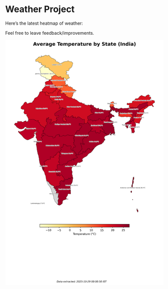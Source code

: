 # Weather Project

Here’s the latest heatmap of weather:

Feel free to leave feedback/improvements.

![India Heatmap](docs/assets/india_heatmap.png?v=010BDC)
